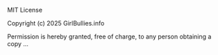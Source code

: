 MIT License

Copyright (c) 2025 GirlBullies.info

Permission is hereby granted, free of charge, to any person obtaining a copy
...